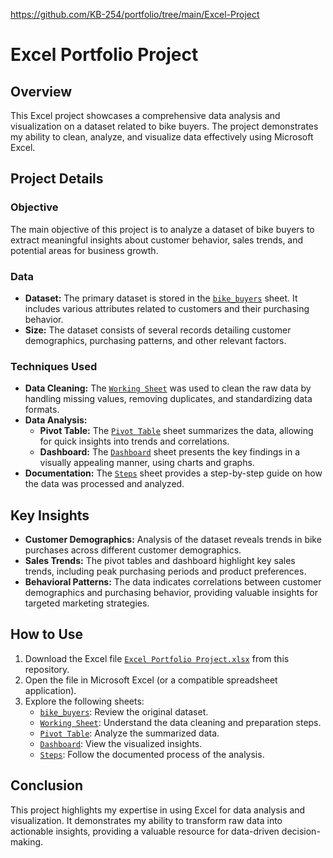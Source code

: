 https://github.com/KB-254/portfolio/tree/main/Excel-Project

# Excel Portfolio Project

## Overview
This Excel project showcases a comprehensive data analysis and visualization on a dataset related to bike buyers. The project demonstrates my ability to clean, analyze, and visualize data effectively using Microsoft Excel.

## Project Details

### Objective
The main objective of this project is to analyze a dataset of bike buyers to extract meaningful insights about customer behavior, sales trends, and potential areas for business growth.

### Data
- **Dataset:** The primary dataset is stored in the [`bike_buyers`](./bike_buyers) sheet. It includes various attributes related to customers and their purchasing behavior.
- **Size:** The dataset consists of several records detailing customer demographics, purchasing patterns, and other relevant factors.

### Techniques Used
- **Data Cleaning:** The [`Working Sheet`](./Working%20Sheet) was used to clean the raw data by handling missing values, removing duplicates, and standardizing data formats.
- **Data Analysis:** 
  - **Pivot Table:** The [`Pivot Table`](./Pivot%20Table) sheet summarizes the data, allowing for quick insights into trends and correlations.
  - **Dashboard:** The [`Dashboard`](./Dashboard) sheet presents the key findings in a visually appealing manner, using charts and graphs.
- **Documentation:** The [`Steps`](./Steps) sheet provides a step-by-step guide on how the data was processed and analyzed.

## Key Insights
- **Customer Demographics:** Analysis of the dataset reveals trends in bike purchases across different customer demographics.
- **Sales Trends:** The pivot tables and dashboard highlight key sales trends, including peak purchasing periods and product preferences.
- **Behavioral Patterns:** The data indicates correlations between customer demographics and purchasing behavior, providing valuable insights for targeted marketing strategies.

## How to Use
1. Download the Excel file [`Excel Portfolio Project.xlsx`](./Excel%20Portfolio%20Project.xlsx) from this repository.
2. Open the file in Microsoft Excel (or a compatible spreadsheet application).
3. Explore the following sheets:
   - [`bike_buyers`](./bike_buyers): Review the original dataset.
   - [`Working Sheet`](./Working%20Sheet): Understand the data cleaning and preparation steps.
   - [`Pivot Table`](./Pivot%20Table): Analyze the summarized data.
   - [`Dashboard`](./Dashboard): View the visualized insights.
   - [`Steps`](./Steps): Follow the documented process of the analysis.

## Conclusion
This project highlights my expertise in using Excel for data analysis and visualization. It demonstrates my ability to transform raw data into actionable insights, providing a valuable resource for data-driven decision-making.
